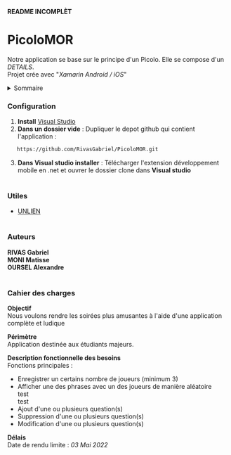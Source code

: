 **README INCOMPLÈT**

# PicoloMOR
 
Notre application se base sur le principe d'un Picolo.
Elle se compose d'un _DETAILS_. <br>
Projet crée avec "_Xamarin Android / iOS_"

<details closed>
  <summary>Sommaire</summary>
  <ul>
    <li><a href="#configuration">Configuration</a></li>
    <li><a href="#utiles">Utiles</a></li>
    <li><a href="#auteurs">Auteurs</a></li>
    <li><a href="#cdc">Cahier des charges</a></li>
  </ul>
</details>


### <div id = "configuration"> Configuration </div>

1) **Install** [Visual Studio](https://visualstudio.microsoft.com/fr/vs/older-downloads/)
2) **Dans un dossier vide** : Dupliquer le depot github qui contient l'application :
```sh
   https://github.com/RivasGabriel/PicoloMOR.git
   ```
3) **Dans Visual studio installer** : Télécharger l'extension développement mobile en .net et ouvrer le dossier clone dans **Visual studio** <br> <br>


### <div id = "utiles"> Utiles </div>

  - [UNLIEN]() <br> <br>
 
 
### <div id = "auteurs"> Auteurs </div>

**RIVAS Gabriel** <br>
**MONI Matisse** <br>
**OURSEL Alexandre** <br> <br>


### <div id = "cdc"> Cahier des charges </div>

**Objectif** <br>
Nous voulons rendre les soirées plus amusantes à l'aide d'une application complète et ludique

**Périmètre** <br>
Application destinée aux étudiants majeurs.

**Description fonctionnelle des besoins** <br>
Fonctions principales : <br>
- Enregistrer un certains nombre de joueurs (minimum 3) <br>
- Afficher une des phrases avec un des joueurs de manière aléatoire <br>
test <br>test
- Ajout d'une ou plusieurs question(s) <br>
- Suppression d'une ou plusieurs question(s) <br>
- Modification d'une ou plusieurs question(s) <br>

**Délais** <br>
Date de rendu limite : _03 Mai 2022_


